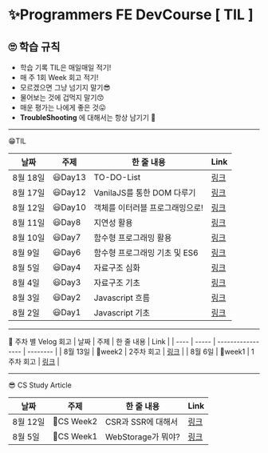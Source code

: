 # ✨Programmers FE DevCourse [ TIL ]

## 🙄 학습 규칙

- 학습 기록 TIL은 매일매일 적기!
- 매 주 1회 Week 회고 적기!
- 모르겠으면 그냥 넘기지 말기😎
- 물어보는 것에 겁먹지 말기😙
- 매운 평가는 나에게 좋은 것😛
- **TroubleShooting** 에 대해서는 항상 남기기 🤔

---

😁TIL

| 날짜     | 주제    | 한 줄 내용                      | Link                                                                      |
| -------- | ------- | ------------------------------- | ------------------------------------------------------------------------- |
| 8월 18일 | 😃Day13 | TO-DO-List                      | [링크](https://minsgy.notion.site/Day13-eb2c7594243d49a99ce1f939aa82aa81) |
| 8월 17일 | 😃Day12 | VanilaJS를 통한 DOM 다루기      | [링크](https://minsgy.notion.site/Day12-c12a08865bae4d9db9171eb54d000b11) |
| 8월 12일 | 😃Day10 | 객체를 이터러블 프로그래밍으로! | [링크](https://minsgy.notion.site/Day10-7870d6a8dc2c45c0b64a067a8f3709c8) |
| 8월 11일 | 😃Day8  | 지연성 활용                     | [링크](https://minsgy.notion.site/Day8-9f6a8b958f3d4411b9b7c9cbbf2ad348)  |
| 8월 10일 | 😃Day7  | 함수형 프로그래밍 활용          | [링크](https://minsgy.notion.site/Day7-63f13b5347ea4107b7a66b0913b4935c)  |
| 8월 9일  | 😃Day6  | 함수형 프로그래밍 기초 및 ES6   | [링크](https://minsgy.notion.site/Day6-173f7755287f4ea08a830f20d3f98445)  |
| 8월 5일  | 😃Day4  | 자료구조 심화                   | [링크](https://minsgy.notion.site/Day4-e588e7a50bb04ceb9dcc424de467ecc4)  |
| 8월 4일  | 😃Day3  | 자료구조 기초                   | [링크](https://minsgy.notion.site/Day1-ee60614570de462cbdc55aae5aeec964)  |
| 8월 3일  | 😃Day2  | Javascript 흐름                 | [링크](https://minsgy.notion.site/Day2-45fefd8784004ed08e4966bfc91bbcc8)  |
| 8월 2일  | 😃Day1  | Javascript 기초                 | [링크](https://minsgy.notion.site/Day3-682ee3d5a57e4860b7832ef136e117c3)  |

---

🤔 주차 별 Velog 회고
| 날짜 | 주제 | 한 줄 내용 | Link |
| ---- | ----- | ----------------- | -------- |
| 8월 13일 | 🥔week2 | 2주차 회고 | [링크](https://velog.io/@minsgy/week2-FP%EB%9D%BC%EB%8A%94-%EC%8B%A0%EC%84%B8%EA%B3%84) |
| 8월 6일 | 🥔week1 | 1주차 회고 | [링크](https://velog.io/@minsgy/Week1-%EB%82%B4%EA%B0%80-%EA%B8%B0%EC%B4%88%EC%98%80%EB%8B%A4) |

---

😎 CS Study Article

| 날짜     | 주제       | 한 줄 내용         | Link                                                                                                 |
| -------- | ---------- | ------------------ | ---------------------------------------------------------------------------------------------------- |
| 8월 12일 | 🥰CS Week2 | CSR과 SSR에 대해서 | [링크](https://velog.io/@minsgy/week2-CSR-vs-SSR-%EB%88%84%EA%B0%80-%EB%8D%94-%EC%A2%8B%EC%95%84)    |
| 8월 5일  | 🥰CS Week1 | WebStorage가 뭐야? | [링크](https://velog.io/@minsgy/Web-Storage-%EB%AC%B4%EC%97%87%EC%9D%84-%EC%A0%80%EC%9E%A5%ED%95%B4) |
